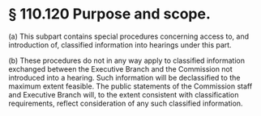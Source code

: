 # § 110.120   Purpose and scope.

(a) This subpart contains special procedures concerning access to, and introduction of, classified information into hearings under this part. 


(b) These procedures do not in any way apply to classified information exchanged between the Executive Branch and the Commission not introduced into a hearing. Such information will be declassified to the maximum extent feasible. The public statements of the Commission staff and Executive Branch will, to the extent consistent with classification requirements, reflect consideration of any such classified information. 




